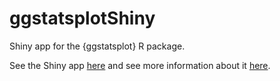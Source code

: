 # ggstatsplotShiny

Shiny app for the {ggstatsplot} R package.

See the Shiny app [here](https://antoinesoetewey.shinyapps.io/ggstatsplotShiny/) and see more information about it [here](https://statsandr.com/blog/how-to-do-a-t-test-or-anova-for-many-variables-at-once-in-r-and-communicate-the-results-in-a-better-way/).
